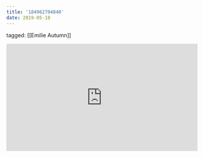 ```yaml
---
title: '184962704840'
date: 2019-05-18
---
```

tagged: [[Emilie Autumn]]
<iframe allow="accelerometer; autoplay; clipboard-write; encrypted-media; gyroscope; picture-in-picture" allowfullscreen="" frameborder="0" height="281" id="youtube_iframe" src="https://www.youtube.com/embed/2WcopLM6xpE?feature=oembed&amp;enablejsapi=1&amp;origin=https://safe.txmblr.com&amp;wmode=opaque" width="500"></iframe>
